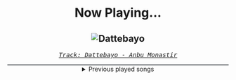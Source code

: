 <div align="center"> 
<h1>Now Playing...</h1>

![Dattebayo](https://i.scdn.co/image/ab67616d00001e0254d1f9cd74a3b5429eaba97d)
--
_<samp><a href="https://open.spotify.com/track/0fVgS14RhyOpQ5oGuoHbE0">Track: Dattebayo - Anbu Monastir</a></samp>_

<div style="border: 1px #4B5054 solid"></div>
<details>
  <summary>
    Previous played songs
  </summary>
  <table>
    <thead>
      <tr>
        <th>
          Artist
        </th>
        <th>
          Song
        </th>
        <th>
          Link
        </th>
      </tr>
    </thead>
    <tbody>
      <tr><td>Anbu Monastir</td><td>Dattebayo</td><td><a href="https://open.spotify.com/track/0fVgS14RhyOpQ5oGuoHbE0">https://open.spotify.com/track/0fVgS14RhyOpQ5oGuoHbE0</a></td></tr><tr><td>Anbu Monastir</td><td>Dattebayo</td><td><a href="https://open.spotify.com/track/0fVgS14RhyOpQ5oGuoHbE0">https://open.spotify.com/track/0fVgS14RhyOpQ5oGuoHbE0</a></td></tr><tr><td>Anbu Monastir</td><td>Dattebayo</td><td><a href="https://open.spotify.com/track/0fVgS14RhyOpQ5oGuoHbE0">https://open.spotify.com/track/0fVgS14RhyOpQ5oGuoHbE0</a></td></tr><tr><td>Anbu Monastir</td><td>Dattebayo</td><td><a href="https://open.spotify.com/track/0fVgS14RhyOpQ5oGuoHbE0">https://open.spotify.com/track/0fVgS14RhyOpQ5oGuoHbE0</a></td></tr><tr><td>Anbu Monastir</td><td>Dattebayo</td><td><a href="https://open.spotify.com/track/0fVgS14RhyOpQ5oGuoHbE0">https://open.spotify.com/track/0fVgS14RhyOpQ5oGuoHbE0</a></td></tr><tr><td>Anbu Monastir</td><td>Dattebayo</td><td><a href="https://open.spotify.com/track/0fVgS14RhyOpQ5oGuoHbE0">https://open.spotify.com/track/0fVgS14RhyOpQ5oGuoHbE0</a></td></tr><tr><td>Anbu Monastir</td><td>Dattebayo</td><td><a href="https://open.spotify.com/track/0fVgS14RhyOpQ5oGuoHbE0">https://open.spotify.com/track/0fVgS14RhyOpQ5oGuoHbE0</a></td></tr><tr><td>Anbu Monastir</td><td>Dattebayo</td><td><a href="https://open.spotify.com/track/0fVgS14RhyOpQ5oGuoHbE0">https://open.spotify.com/track/0fVgS14RhyOpQ5oGuoHbE0</a></td></tr><tr><td>Bad Wolves</td><td>If Tomorrow Never Comes</td><td><a href="https://open.spotify.com/track/0OzYhueF403FBct7orzGEg">https://open.spotify.com/track/0OzYhueF403FBct7orzGEg</a></td></tr><tr><td>Art Of Dying</td><td>Lay Down And Die</td><td><a href="https://open.spotify.com/track/6qWeuAOPnNQSXVAOMQmvAX">https://open.spotify.com/track/6qWeuAOPnNQSXVAOMQmvAX</a></td></tr><tr><td>Bad Wolves</td><td>If Tomorrow Never Comes</td><td><a href="https://open.spotify.com/track/0OzYhueF403FBct7orzGEg">https://open.spotify.com/track/0OzYhueF403FBct7orzGEg</a></td></tr><tr><td>Three Days Grace</td><td>So Called Life</td><td><a href="https://open.spotify.com/track/1QTQ3VNzabl4yF5GJE6hhK">https://open.spotify.com/track/1QTQ3VNzabl4yF5GJE6hhK</a></td></tr><tr><td>I Prevail</td><td>Self-Destruction</td><td><a href="https://open.spotify.com/track/4UhMvTR5tHf2ecfoz0KV92">https://open.spotify.com/track/4UhMvTR5tHf2ecfoz0KV92</a></td></tr><tr><td>Eva Under Fire</td><td>Blow</td><td><a href="https://open.spotify.com/track/5YtuCpItTVgET1biEqJsqE">https://open.spotify.com/track/5YtuCpItTVgET1biEqJsqE</a></td></tr><tr><td>Memphis May Fire</td><td>Misery</td><td><a href="https://open.spotify.com/track/2SVbjw7sdiNjAvGpQ4eEai">https://open.spotify.com/track/2SVbjw7sdiNjAvGpQ4eEai</a></td></tr><tr><td>Amaranthe</td><td>PvP</td><td><a href="https://open.spotify.com/track/46HFTyFqLMzSye98Arqa98">https://open.spotify.com/track/46HFTyFqLMzSye98Arqa98</a></td></tr><tr><td>Solence</td><td>Good F**King Music</td><td><a href="https://open.spotify.com/track/75zbw2JGazrTzrJ5r36Af3">https://open.spotify.com/track/75zbw2JGazrTzrJ5r36Af3</a></td></tr><tr><td>We Came As Romans</td><td>Black Hole</td><td><a href="https://open.spotify.com/track/4Y7eqYTpV7fQxpYj1isN2F">https://open.spotify.com/track/4Y7eqYTpV7fQxpYj1isN2F</a></td></tr><tr><td>Coe Hill</td><td>Anything To Feel</td><td><a href="https://open.spotify.com/track/0cz6PlCLshH99u20buHcNK">https://open.spotify.com/track/0cz6PlCLshH99u20buHcNK</a></td></tr><tr><td>Kingdom Of Giants</td><td>Two Suns</td><td><a href="https://open.spotify.com/track/66Aa8HX4gij10JRT5M7OJf">https://open.spotify.com/track/66Aa8HX4gij10JRT5M7OJf</a></td></tr>
    </tbody>
  </table>
</details>

</div>
